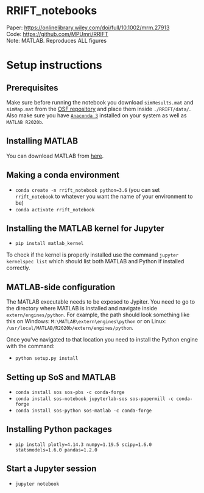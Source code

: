 # RRIFT_notebooks

Paper: https://onlinelibrary.wiley.com/doi/full/10.1002/mrm.27913 <br> 
Code: https://github.com/MPUmri/RRIFT <br> 
Note: MATLAB. Reproduces ALL figures

# Setup instructions

## Prerequisites

Make sure before running the notebook you download ```simResults.mat``` and ```simMap.mat``` from the [OSF repository](https://osf.io/wr3kf/files/) and place them inside ```./RRIFT/data/```. Also make sure you have [```Anaconda 3```](https://www.anaconda.com/products/individual) installed on your system as well as ```MATLAB R2020b```.

## Installing MATLAB

You can download MATLAB from [here](https://uk.mathworks.com/downloads/).

## Making a conda environment

* ```conda create -n rrift_notebook python=3.6``` (you can set ```rrift_notebook``` to whatever you want the name of your environment to be)
* ```conda activate rrift_notebook```

## Installing the MATLAB kernel for Jupyter

* ```pip install matlab_kernel```

To check if the kernel is properly installed use the command ```jupyter kernelspec list``` which should list both MATLAB and Python if installed correctly.

## MATLAB-side configuration 

The MATLAB executable needs to be exposed to Jypiter.
You need to go to the directory where MATLAB is installed and navigate inside `extern/engines/python`. 
For example, the path should look something like this on Windows: `M:\MATLAB\extern\engines\python` or on Linux: `/usr/local/MATLAB/R2020b/extern/engines/python`. 

Once you've navigated to that location you need to install the Python engine with the command:

* ```python setup.py install```

## Setting up SoS and MATLAB 

* ```conda install sos sos-pbs -c conda-forge```
* ```conda install sos-notebook jupyterlab-sos sos-papermill -c conda-forge```
* ```conda install sos-python sos-matlab -c conda-forge```

## Installing Python packages

* ```pip install plotly=4.14.3 numpy=1.19.5 scipy=1.6.0 statsmodels=1.6.0 pandas=1.2.0```

## Start a Jupyter session

* ```jupyter notebook```
